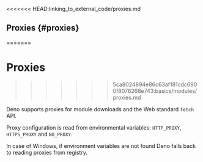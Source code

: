 <<<<<<< HEAD:linking_to_external_code/proxies.md
## Proxies {#proxies}
=======
# Proxies
>>>>>>> 5ca8024894e86c63af181cdc6900f8076268e743:basics/modules/proxies.md

Deno supports proxies for module downloads and the Web standard `fetch` API.

Proxy configuration is read from environmental variables: `HTTP_PROXY`,
`HTTPS_PROXY` and `NO_PROXY`.

In case of Windows, if environment variables are not found Deno falls back to
reading proxies from registry.
